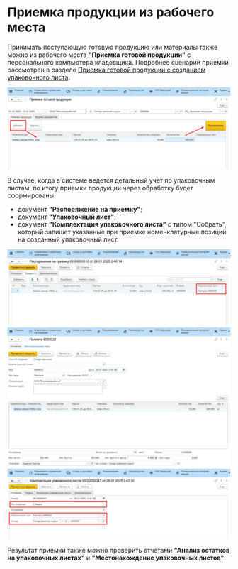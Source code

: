# Приемка продукции из рабочего места

Принимать поступающую готовую продукцию или материалы также можно из рабочего места **"Приемка готовой продукции"** с персонального компьютера кладовщика. Подробнее сценарий приемки рассмотрен в разделе [Приемка готовой продукции с созданием упаковочного листа](../../SimpleWarehouse/Priemka/PriemkaBezYpakLista.md).

![](ReceiptContainers.assets/10.png)

В случае, когда в системе ведется детальный учет по упаковочным листам, по итогу приемки продукции через обработку будет сформированы:

- документ **"Распоряжение на приемку"**;
- документ **"Упаковочный лист"**;
- документ **"Комплектация упаковочного листа"** с типом "Собрать", который запишет указанные при приемке номенклатурные позиции на созданный упаковочный лист.

![](ReceiptContainers.assets/11.png)
![](ReceiptContainers.assets/12.png)
![](ReceiptContainers.assets/13.png)

Результат приемки также можно проверить отчетами **"Анализ остатков на упаковочных листах"** и **"Местонахождение упаковочных листов"**.